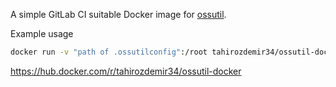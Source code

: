 A simple GitLab CI suitable Docker image for [ossutil](https://www.alibabacloud.com/help/doc-detail/50452.htm).

Example usage

``` bash
docker run -v "path of .ossutilconfig":/root tahirozdemir34/ossutil-docker:latest ossutil "command" 
```

https://hub.docker.com/r/tahirozdemir34/ossutil-docker
